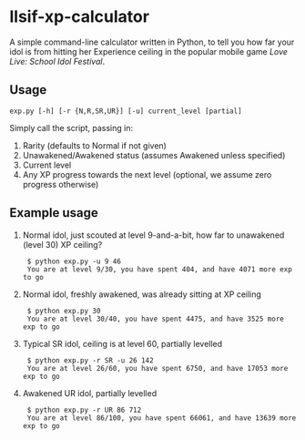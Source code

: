 # llsif-xp-calculator

A simple command-line calculator written in Python, to tell you how far your idol is from hitting her Experience ceiling in the popular mobile game *Love Live: School Idol Festival*.

## Usage

    exp.py [-h] [-r {N,R,SR,UR}] [-u] current_level [partial]

Simply call the script, passing in:

1. Rarity (defaults to Normal if not given)
2. Unawakened/Awakened status (assumes Awakened unless specified)
3. Current level
4. Any XP progress towards the next level (optional, we assume zero progress otherwise)

## Example usage

1. Normal idol, just scouted at level 9-and-a-bit, how far to unawakened (level 30) XP ceiling?

        $ python exp.py -u 9 46
        You are at level 9/30, you have spent 404, and have 4071 more exp to go

2. Normal idol, freshly awakened, was already sitting at XP ceiling

        $ python exp.py 30
        You are at level 30/40, you have spent 4475, and have 3525 more exp to go

3. Typical SR idol, ceiling is at level 60, partially levelled

        $ python exp.py -r SR -u 26 142
        You are at level 26/60, you have spent 6750, and have 17053 more exp to go

4. Awakened UR idol, partially levelled

        $ python exp.py -r UR 86 712
        You are at level 86/100, you have spent 66061, and have 13639 more exp to go
